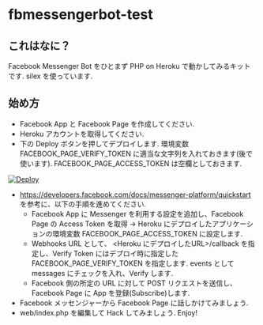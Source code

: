 # fbmessengerbot-test

## これはなに？

Facebook Messenger Bot をひとまず PHP on Heroku で動かしてみるキットです.
silex を使っています.

## 始め方

* Facebook App と Facebook Page を作成してください.
* Heroku アカウントを取得してください.
* 下の Deploy ボタンを押してデプロイします. 環境変数 FACEBOOK_PAGE_VERIFY_TOKEN に適当な文字列を入れておきます(後で使います). FACEBOOK_PAGE_ACCESS_TOKEN は空欄としておきます.

[![Deploy](https://www.herokucdn.com/deploy/button.svg)](http://bit.ly/fbmessengerbot-test-deploy)

* https://developers.facebook.com/docs/messenger-platform/quickstart を参考に、以下の手順を進めてください.
    * Facebook App に Messenger を利用する設定を追加し、Facebook Page の Access Token を取得 -> Heroku にデプロイしたアプリケーションの環境変数 FACEBOOK_PAGE_ACCESS_TOKEN に設定します.
    * Webhooks URL として、 <Heroku にデプロイしたURL>/callback を指定し、Verify Token にはデプロイ時に指定した FACEBOOK_PAGE_VERIFY_TOKEN を指定します. events として messages にチェックを入れ、Verify します.
    * Facebook 側の所定の URL に対して POST リクエストを送信し、Facebook Page に App を登録(Subscribe)します.
* Facebook メッセンジャーから Facebook Page に話しかけてみましょう.
* web/index.php を編集して Hack してみましょう. Enjoy!
